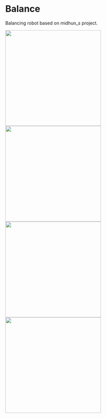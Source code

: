 # Balance
Balancing robot based on  midhun_s project.

<img src = "img/parts.png" width =300>
<img src = "img/test.png" width=300>
<img src = "img/integ.png" width=300>
<img src = "img/demo.mov" width=300>

